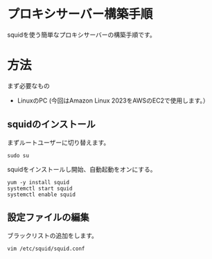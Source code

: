 # プロキシサーバー構築手順
squidを使う簡単なプロキシサーバーの構築手順です。
# 方法
まず必要なもの
- LinuxのPC (今回はAmazon Linux 2023をAWSのEC2で使用します。）
## squidのインストール
まずルートユーザーに切り替えます。
```
sudo su
```
squidをインストールし開始、自動起動をオンにする。
```
yum -y install squid
systemctl start squid
systemctl enable squid
```
## 設定ファイルの編集
ブラックリストの追加をします。
```
vim /etc/squid/squid.conf
```
